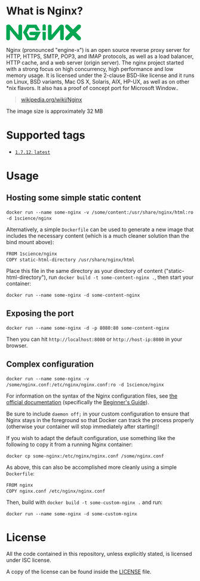 
# What is Nginx?

![logo](https://raw.githubusercontent.com/1science/docker-nginx/latest/logo.png)

Nginx (pronounced "engine-x") is an open source reverse proxy server for HTTP, HTTPS, SMTP, POP3, and IMAP protocols, as well as a load balancer, HTTP cache, and a web server (origin server). The nginx project started with a strong focus on high concurrency, high performance and low memory usage. It is licensed under the 2-clause BSD-like license and it runs on Linux, BSD variants, Mac OS X, Solaris, AIX, HP-UX, as well as on other *nix flavors. It also has a proof of concept port for Microsoft Window..

> [wikipedia.org/wiki/Nginx](https://en.wikipedia.org/wiki/Nginx)

The image size is approximately 32 MB

# Supported tags

-	[ `1.7.12`, `latest`](https://github.com/1science/docker-nginx/tree/1.7.12)

# Usage

## Hosting some simple static content

```
docker run --name some-nginx -v /some/content:/usr/share/nginx/html:ro -d 1science/nginx
```

Alternatively, a simple `Dockerfile` can be used to generate a new image that includes the necessary content (which is a much cleaner solution than the bind mount above):

```
FROM 1science/nginx
COPY static-html-directory /usr/share/nginx/html
```

Place this file in the same directory as your directory of content ("static-html-directory"), run `docker build -t some-content-nginx .`, then start your container:

```
docker run --name some-nginx -d some-content-nginx
```

## Exposing the port

```
docker run --name some-nginx -d -p 8080:80 some-content-nginx
```

Then you can hit `http://localhost:8080` or `http://host-ip:8080` in your browser.

## Complex configuration

```
docker run --name some-nginx -v /some/nginx.conf:/etc/nginx/nginx.conf:ro -d 1science/nginx
```

For information on the syntax of the Nginx configuration files, see [the official documentation](http://nginx.org/en/docs/) (specifically the [Beginner's Guide](http://nginx.org/en/docs/beginners_guide.html#conf_structure)).

Be sure to include `daemon off;` in your custom configuration to ensure that Nginx stays in the foreground so that Docker can track the process properly (otherwise your container will stop immediately after starting)!

If you wish to adapt the default configuration, use something like the following to copy it from a running Nginx container:

```
docker cp some-nginx:/etc/nginx/nginx.conf /some/nginx.conf
```

As above, this can also be accomplished more cleanly using a simple `Dockerfile`:

```
FROM nginx
COPY nginx.conf /etc/nginx/nginx.conf
```

Then, build with `docker build -t some-custom-nginx .` and run:

```
docker run --name some-nginx -d some-custom-nginx
```

# License

All the code contained in this repository, unless explicitly stated, is
licensed under ISC license.

A copy of the license can be found inside the [LICENSE](LICENSE) file.